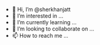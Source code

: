 - 👋 Hi, I’m @sherkhanjatt
- 👀 I’m interested in ...
- 🌱 I’m currently learning ...
- 💞️ I’m looking to collaborate on ...
- 📫 How to reach me ...

<!---
sherkhanjatt/sherkhanjatt is a ✨ special ✨ repository because its `README.md` (this file) appears on your GitHub profile.
You can click the Preview link to take a look at your changes.
--->
